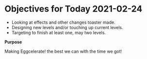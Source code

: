 # Objectives for Today 2021-02-24

- Looking at effects and other changes toaster made.
- Designing new levels and/or touching up current levels.
- Targeting to finish at least one, may two levels.

**Purpose**

Making Eggcelerate! the best we can with the time we got!
